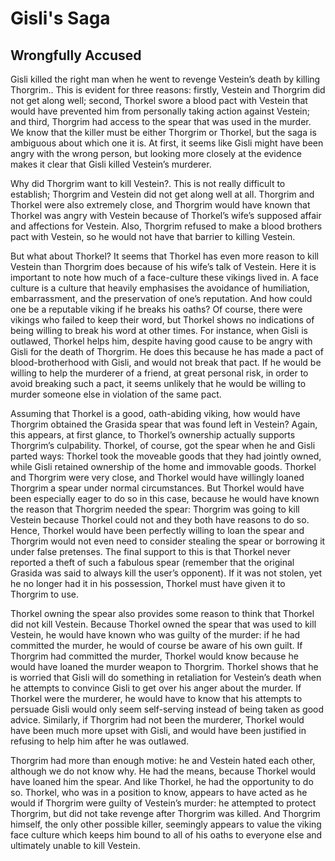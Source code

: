  # Gisli's Saga
 
 ## Wrongfully Accused
 
 Gisli killed the right man when he went to revenge Vestein’s death by killing Thorgrim.. This is evident for three reasons: firstly, Vestein and Thorgrim did not get along well; second, Thorkel swore a blood pact with Vestein that would have prevented him from personally taking action against Vestein; and third, Thorgrim had access to the spear that was used in the murder. We know that the killer must be either Thorgrim or Thorkel, but the saga is ambiguous about which one it is. At first, it seems like Gisli might have been angry with the wrong person, but looking more closely at the evidence makes it clear that Gisli killed Vestein’s murderer.
 
Why did Thorgrim want to kill Vestein?. This is not really difficult to establish; Thorgrim and Vestein did not get along well at all. Thorgrim and Thorkel were also extremely close, and Thorgrim would have known that Thorkel was angry with Vestein because of Thorkel’s wife’s supposed affair and affections for Vestein. Also, Thorgrim refused to make a blood brothers pact with Vestein, so he would not have that barrier to killing Vestein.
 
 But what about Thorkel? It seems that Thorkel has even more reason to kill Vestein than Thorgrim does because of his wife’s talk of Vestein. Here it is important to note how much of a face-culture these vikings lived in. A face culture is a culture that heavily emphasises the avoidance of humiliation, embarrassment, and the preservation of one’s reputation.  And how could one be a reputable viking if he breaks his oaths? Of course, there were vikings who failed to keep their word, but Thorkel shows no indications of being willing to break his word at other times. For instance, when Gisli is outlawed, Thorkel helps him, despite having good cause to be angry with Gisli for the death of Thorgrim. He does this because he has made a pact of blood-brotherhood with Gisli, and would not break that pact. If he would be willing to help the murderer of a friend, at great personal risk, in order to avoid breaking such a pact, it seems unlikely that he would be willing to murder someone else in violation of the same pact.
  
 Assuming that Thorkel is a good, oath-abiding viking, how would have Thorgrim obtained the Grasida spear that was found left in Vestein? Again, this appears, at first glance, to Thorkel’s ownership actually supports Thorgrim’s culpability. Thorkel, of course, got the spear when he and Gisli parted ways: Thorkel took the moveable goods that they had jointly owned, while Gisli retained ownership of the home and immovable goods. Thorkel and Thorgrim were very close, and Thorkel would have willingly loaned Thorgrim a spear under normal circumstances. But Thorkel would have been especially eager to do so in this case, because he would have known the reason that Thorgrim needed the spear: Thorgrim was going to kill Vestein because Thorkel could not and they both have reasons to do so. Hence, Thorkel would have been perfectly willing to loan the spear and Thorgrim would not even need to consider stealing the spear or borrowing it under false pretenses. The final support to this is that Thorkel never reported a theft of such a fabulous spear (remember that the original Grasida was said to always kill the user’s opponent). If it was not stolen, yet he no longer had it in his possession, Thorkel must have given it to Thorgrim to use.
 
Thorkel owning the spear also provides some reason to think that Thorkel did not kill Vestein. Because Thorkel owned the spear that was used to kill Vestein, he would have known who was guilty of the murder: if he had committed the murder, he would of course be aware of his own guilt. If Thorgrim had committed the murder, Thorkel would know because he would have loaned the murder weapon to Thorgrim. Thorkel shows that he is worried that Gisli will do something in retaliation for Vestein’s death when he attempts to convince Gisli to get over his anger about the murder. If Thorkel were the murderer, he would have to know that his attempts to persuade Gisli would only seem self-serving instead of being taken as good advice. Similarly, if Thorgrim had not been the murderer, Thorkel would have been much more upset with Gisli, and would have been justified in refusing to help him after he was outlawed.

Thorgrim had more than enough motive: he and Vestein hated each other, although we do not know why. He had the means, because Thorkel would have loaned him the spear. And like Thorkel, he had the opportunity to do so. Thorkel, who was in a position to know, appears to have acted as he would if Thorgrim were guilty of Vestein’s murder: he attempted to protect Thorgrim, but did not take revenge after Thorgrim was killed. And Thorgrim himself, the only other possible killer, seemingly appears to value the viking face culture which keeps him bound to all of his oaths to everyone else and ultimately unable to kill Vestein. 